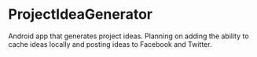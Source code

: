 ProjectIdeaGenerator
====================

Android app that generates project ideas. Planning on adding the ability to cache ideas locally and posting ideas to Facebook and Twitter.
